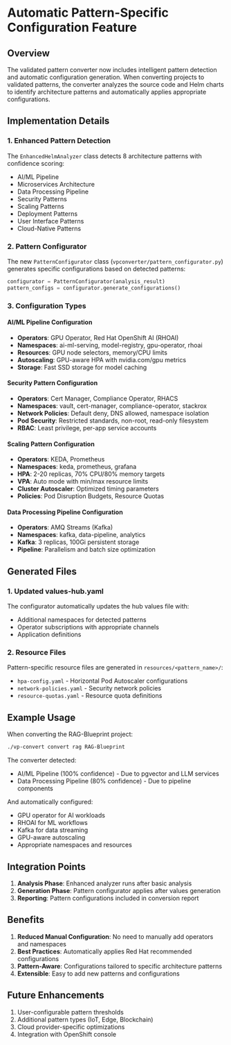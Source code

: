 # Automatic Pattern-Specific Configuration Feature

## Overview

The validated pattern converter now includes intelligent pattern detection and automatic configuration generation. When converting projects to validated patterns, the converter analyzes the source code and Helm charts to identify architecture patterns and automatically applies appropriate configurations.

## Implementation Details

### 1. Enhanced Pattern Detection

The `EnhancedHelmAnalyzer` class detects 8 architecture patterns with confidence scoring:
- AI/ML Pipeline
- Microservices Architecture
- Data Processing Pipeline
- Security Patterns
- Scaling Patterns
- Deployment Patterns
- User Interface Patterns
- Cloud-Native Patterns

### 2. Pattern Configurator

The new `PatternConfigurator` class (`vpconverter/pattern_configurator.py`) generates specific configurations based on detected patterns:

```python
configurator = PatternConfigurator(analysis_result)
pattern_configs = configurator.generate_configurations()
```

### 3. Configuration Types

#### AI/ML Pipeline Configuration
- **Operators**: GPU Operator, Red Hat OpenShift AI (RHOAI)
- **Namespaces**: ai-ml-serving, model-registry, gpu-operator, rhoai
- **Resources**: GPU node selectors, memory/CPU limits
- **Autoscaling**: GPU-aware HPA with nvidia.com/gpu metrics
- **Storage**: Fast SSD storage for model caching

#### Security Pattern Configuration
- **Operators**: Cert Manager, Compliance Operator, RHACS
- **Namespaces**: vault, cert-manager, compliance-operator, stackrox
- **Network Policies**: Default deny, DNS allowed, namespace isolation
- **Pod Security**: Restricted standards, non-root, read-only filesystem
- **RBAC**: Least privilege, per-app service accounts

#### Scaling Pattern Configuration
- **Operators**: KEDA, Prometheus
- **Namespaces**: keda, prometheus, grafana
- **HPA**: 2-20 replicas, 70% CPU/80% memory targets
- **VPA**: Auto mode with min/max resource limits
- **Cluster Autoscaler**: Optimized timing parameters
- **Policies**: Pod Disruption Budgets, Resource Quotas

#### Data Processing Pipeline Configuration
- **Operators**: AMQ Streams (Kafka)
- **Namespaces**: kafka, data-pipeline, analytics
- **Kafka**: 3 replicas, 100Gi persistent storage
- **Pipeline**: Parallelism and batch size optimization

## Generated Files

### 1. Updated values-hub.yaml
The configurator automatically updates the hub values file with:
- Additional namespaces for detected patterns
- Operator subscriptions with appropriate channels
- Application definitions

### 2. Resource Files
Pattern-specific resource files are generated in `resources/<pattern_name>/`:
- `hpa-config.yaml` - Horizontal Pod Autoscaler configurations
- `network-policies.yaml` - Security network policies
- `resource-quotas.yaml` - Resource quota definitions

## Example Usage

When converting the RAG-Blueprint project:

```bash
./vp-convert convert rag RAG-Blueprint
```

The converter detected:
- AI/ML Pipeline (100% confidence) - Due to pgvector and LLM services
- Data Processing Pipeline (80% confidence) - Due to pipeline components

And automatically configured:
- GPU operator for AI workloads
- RHOAI for ML workflows
- Kafka for data streaming
- GPU-aware autoscaling
- Appropriate namespaces and resources

## Integration Points

1. **Analysis Phase**: Enhanced analyzer runs after basic analysis
2. **Generation Phase**: Pattern configurator applies after values generation
3. **Reporting**: Pattern configurations included in conversion report

## Benefits

1. **Reduced Manual Configuration**: No need to manually add operators and namespaces
2. **Best Practices**: Automatically applies Red Hat recommended configurations
3. **Pattern-Aware**: Configurations tailored to specific architecture patterns
4. **Extensible**: Easy to add new patterns and configurations

## Future Enhancements

1. User-configurable pattern thresholds
2. Additional pattern types (IoT, Edge, Blockchain)
3. Cloud provider-specific optimizations
4. Integration with OpenShift console